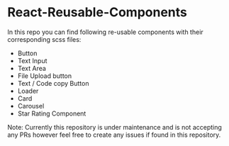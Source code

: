 # React-Reusable-Components


In this repo you can find following re-usable components with their corresponding scss files:

* Button
* Text Input
* Text Area
* File Upload button
* Text / Code copy Button
* Loader
* Card
* Carousel
* Star Rating Component



Note: Currently this repository is under maintenance and is not accepting any PRs however feel free to create any issues if found in this repository.
